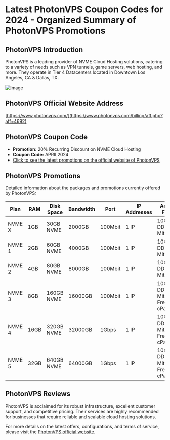 # Latest PhotonVPS Coupon Codes for 2024 - Organized Summary of PhotonVPS Promotions

## PhotonVPS Introduction
PhotonVPS is a leading provider of NVME Cloud Hosting solutions, catering to a variety of needs such as VPN tunnels, game servers, web hosting, and more. They operate in Tier 4 Datacenters located in Downtown Los Angeles, CA & Dallas, TX.

![image](https://github.com/andehhrsonjulie90/PhotonVPS/assets/167661940/4125420b-a01d-4e93-a118-04181ccc42e5)

## PhotonVPS Official Website Address
[https://www.photonvps.com/](https://www.photonvps.com/billing/aff.php?aff=4692)

## PhotonVPS Coupon Code
- **Promotion:** 20% Recurring Discount on NVME Cloud Hosting
- **Coupon Code:** APRIL2024
- [Click to see the latest promotions on the official website of PhotonVPS](https://www.photonvps.com/billing/aff.php?aff=4692)

## PhotonVPS Promotions
Detailed information about the packages and promotions currently offered by PhotonVPS:

| Plan     | RAM  | Disk Space | Bandwidth    | Port  | IP Addresses | Additional Features                      | Price (Monthly) | Link                                        |
|----------|------|------------|--------------|-------|--------------|------------------------------------------|-----------------|---------------------------------------------|
| NVME X   | 1GB  | 30GB NVME  | 2000GB       | 100Mbit | 1 IP         | 10Gbps DDoS Mitigation                   | $4.00           | [Order Now](https://www.photonvps.com/billing/aff.php?aff=4692)      |
| NVME 1   | 2GB  | 60GB NVME  | 4000GB       | 100Mbit | 1 IP         | 10Gbps DDoS Mitigation                   | $8.00           | [Order Now](https://www.photonvps.com/billing/aff.php?aff=4692)      |
| NVME 2   | 4GB  | 80GB NVME  | 8000GB       | 100Mbit | 1 IP         | 10Gbps DDoS Mitigation                   | $16.00          | [Order Now](https://www.photonvps.com/billing/aff.php?aff=4692)      |
| NVME 3   | 8GB  | 160GB NVME | 16000GB      | 100Mbit | 1 IP         | 10Gbps DDoS Mitigation, Free cPanel/Plesk | $32.00          | [Order Now](https://www.photonvps.com/billing/aff.php?aff=4692)      |
| NVME 4   | 16GB | 320GB NVME | 32000GB      | 1Gbps  | 1 IP         | 10Gbps DDoS Mitigation, Free cPanel/Plesk | $64.00          | [Order Now](https://www.photonvps.com/billing/aff.php?aff=4692)      |
| NVME 5   | 32GB | 640GB NVME | 64000GB      | 1Gbps  | 1 IP         | 10Gbps DDoS Mitigation, Free cPanel/Plesk | $128.00         | [Order Now](https://www.photonvps.com/billing/aff.php?aff=4692)      |

## PhotonVPS Reviews
PhotonVPS is acclaimed for its robust infrastructure, excellent customer support, and competitive pricing. Their services are highly recommended for businesses that require reliable and scalable cloud hosting solutions.

For more details on the latest offers, configurations, and terms of service, please visit the [PhotonVPS official website](https://www.photonvps.com/billing/aff.php?aff=4692).
